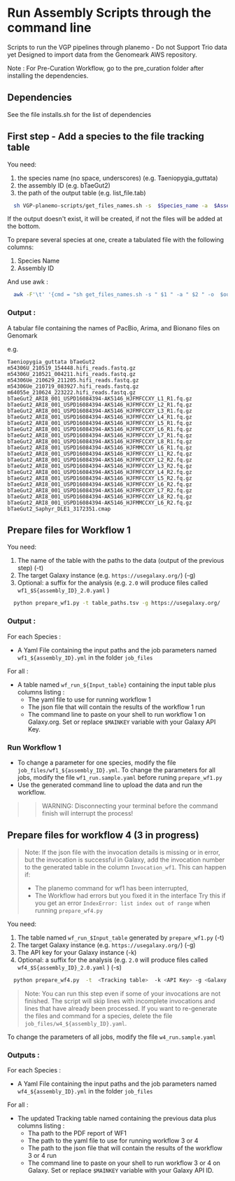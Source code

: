 # Run Assembly Scripts through the command line

Scripts to run the VGP pipelines through planemo - Do not Support Trio data yet
Designed to import data from the Genomeark AWS repository.

Note : For Pre-Curation Workflow, go to the pre_curation folder after installing the dependencies. 

## Dependencies

See the file installs.sh for the list of dependencies

## First step - Add a species to the file tracking table

You need: 
1. the species name (no space, underscores) (e.g. Taeniopygia_guttata)
2. the assembly ID (e.g. bTaeGut2)
3. the path of the output table (e.g. list_file.tab)

````bash
  sh VGP-planemo-scripts/get_files_names.sh -s  $Species_name -a  $Assembly_ID -o $output 
````

If the output doesn't exist, it will be created, if not the files will be added at the bottom. 

To prepare several species at one, create a tabulated file with the following columns:
1. Species Name
2. Assembly ID

And use awk : 

```bash
  awk -F'\t' '{cmd = "sh get_files_names.sh -s " $1 " -a " $2 " -o  $output "; system(cmd)}' $table_with_species
```


### Output : 

A tabular file containing the names of PacBio, Arima, and Bionano files on Genomark

e.g.

````tabular
Taeniopygia_guttata	bTaeGut2	m54306U_210519_154448.hifi_reads.fastq.gz m54306U_210521_004211.hifi_reads.fastq.gz m54306Ue_210629_211205.hifi_reads.fastq.gz m54306Ue_210719_083927.hifi_reads.fastq.gz m64055e_210624_223222.hifi_reads.fastq.gz	bTaeGut2_ARI8_001_USPD16084394-AK5146_HJFMFCCXY_L1_R1.fq.gz bTaeGut2_ARI8_001_USPD16084394-AK5146_HJFMFCCXY_L2_R1.fq.gz bTaeGut2_ARI8_001_USPD16084394-AK5146_HJFMFCCXY_L3_R1.fq.gz bTaeGut2_ARI8_001_USPD16084394-AK5146_HJFMFCCXY_L4_R1.fq.gz bTaeGut2_ARI8_001_USPD16084394-AK5146_HJFMFCCXY_L5_R1.fq.gz bTaeGut2_ARI8_001_USPD16084394-AK5146_HJFMFCCXY_L6_R1.fq.gz bTaeGut2_ARI8_001_USPD16084394-AK5146_HJFMFCCXY_L7_R1.fq.gz bTaeGut2_ARI8_001_USPD16084394-AK5146_HJFMFCCXY_L8_R1.fq.gz bTaeGut2_ARI8_001_USPD16084394-AK5146_HJFMMCCXY_L6_R1.fq.gz	bTaeGut2_ARI8_001_USPD16084394-AK5146_HJFMFCCXY_L1_R2.fq.gz bTaeGut2_ARI8_001_USPD16084394-AK5146_HJFMFCCXY_L2_R2.fq.gz bTaeGut2_ARI8_001_USPD16084394-AK5146_HJFMFCCXY_L3_R2.fq.gz bTaeGut2_ARI8_001_USPD16084394-AK5146_HJFMFCCXY_L4_R2.fq.gz bTaeGut2_ARI8_001_USPD16084394-AK5146_HJFMFCCXY_L5_R2.fq.gz bTaeGut2_ARI8_001_USPD16084394-AK5146_HJFMFCCXY_L6_R2.fq.gz bTaeGut2_ARI8_001_USPD16084394-AK5146_HJFMFCCXY_L7_R2.fq.gz bTaeGut2_ARI8_001_USPD16084394-AK5146_HJFMFCCXY_L8_R2.fq.gz bTaeGut2_ARI8_001_USPD16084394-AK5146_HJFMMCCXY_L6_R2.fq.gz	bTaeGut2_Saphyr_DLE1_3172351.cmap
````



## Prepare files for Workflow 1 

You need: 
1. The name of the table with the paths to the data (output of the previous step)  (-t)
2. The target Galaxy instance (e.g. `https://usegalaxy.org/`)  (-g)
3. Optional: a suffix for the analysis (e.g. `2.0` will produce files called `wf1_$S{assembly_ID}_2.0.yaml` )

````bash
  python prepare_wf1.py -t table_paths.tsv -g https://usegalaxy.org/   -s "2.0"
````

### Output : 

For each Species : 
- A Yaml File containing the input paths and the job parameters named `wf1_${assembly_ID}.yml` in the folder `job_files`

For all : 
- A table named `wf_run_${Input_table}` containing the input table plus columns listing : 
  - The yaml file to use for running workflow 1
  - The json file that will contain the results of the workflow 1 run
  - The command line to paste on your shell to run workflow 1 on Galaxy.org. Set or replace `$MAINKEY` variable with your Galaxy API Key.


### Run Workflow 1

- To change a parameter for one species, modify the file `job_files/wf1_${assembly_ID}.yml`. To change the parameters for all jobs, modify the file `wf1_run.sample.yaml` before runing  `prepare_wf1.py`
- Use the generated command line to upload the data and run the workflow. 


>>  WARNING: Disconnecting your terminal before the command finish will interrupt the process!


## Prepare files for workflow 4 (3 in progress) 

> Note: If the json file with the invocation details is missing or in error, but the invocation is successful in Galaxy, add the invocation number to the generated table in the column `Invocation_wf1`. This can happen if: 
>  -  The planemo command for wf1 has been interrupted,
>  -  The Workflow had errors but you fixed it in the interface
> Try this if you get an error `IndexError: list index out of range` when running `prepare_wf4.py`

You need: 
1. The table named `wf_run_$Input_table` generated by `prepare_wf1.py` (-t)
2. The target Galaxy instance (e.g. `https://usegalaxy.org/`)  (-g)
3. The API key for your Galaxy instance  (-k)
4. Optional: a suffix for the analysis (e.g. `2.0` will produce files called `wf4_$S{assembly_ID}_2.0.yaml` )  (-s)

````bash
  python prepare_wf4.py  -t  <Tracking table>  -k <API Key> -g <Galaxy Instance> -s <Optional suffix>
````

> Note: You can run this step even if some of your invocations are not finished. The script will skip lines with incomplete invocations and lines that have already been processed. If you want to re-generate the files and command for a species, delete the file `job_files/w4_${assembly_ID}.yaml`.

To change the parameters of all jobs, modify the file `w4_run.sample.yaml`

### Outputs : 

For each Species : 
- A Yaml File containing the input paths and the job parameters named `wf4_${assembly_ID}.yml` in the folder `job_files`

For all : 
- The updated Tracking table named containing the previous data plus columns listing : 
  - Tha path to the PDF report of WF1 
  - The path to the yaml file to use for running workflow 3 or 4
  - The path to the json file that will contain the results of the workflow 3 or 4 run
  - The command line to paste on your shell to run workflow 3 or 4 on Galaxy. Set or replace `$MAINKEY` variable with your Galaxy API ID.